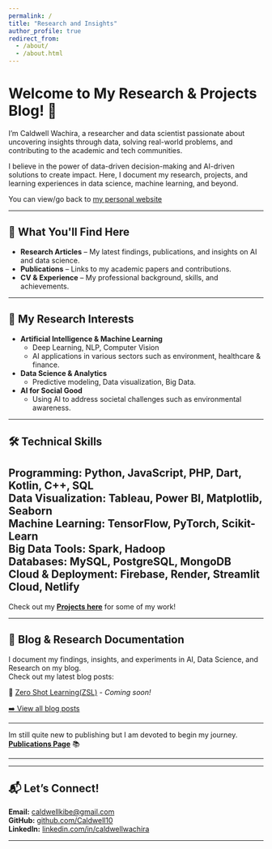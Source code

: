 ```yaml
---
permalink: /
title: "Research and Insights"
author_profile: true
redirect_from: 
  - /about/
  - /about.html
---
```

# **Welcome to My Research & Projects Blog!** 👋  

I’m Caldwell Wachira, a researcher and data scientist passionate about uncovering insights through data, solving real-world problems, and contributing to the academic and tech communities.  

I believe in the power of data-driven decision-making and AI-driven solutions to create impact. Here, I document my research, projects, and learning experiences in data science, machine learning, and beyond.  

You can view/go back to [my personal website](https://www.caldwellwachira.com)

---
## **🔹 What You'll Find Here**  
- **Research Articles** – My latest findings, publications, and insights on AI and data science.  
- **Publications** – Links to my academic papers and contributions.  
- **CV & Experience** – My professional background, skills, and achievements.  

---

## **🔬 My Research Interests**  
- **Artificial Intelligence & Machine Learning**  
  - Deep Learning, NLP, Computer Vision  
  - AI applications in various sectors such as environment, healthcare & finance. 
- **Data Science & Analytics**   
  - Predictive modeling, Data visualization, Big Data.  
- **AI for Social Good**  
  - Using AI to address societal challenges such as environmental awareness.

---

## **🛠️ Technical Skills**  
  **Programming:** Python, JavaScript, PHP, Dart, Kotlin, C++, SQL  
  **Data Visualization:** Tableau, Power BI, Matplotlib, Seaborn  
  **Machine Learning:** TensorFlow, PyTorch, Scikit-Learn  
  **Big Data Tools:** Spark, Hadoop  
  **Databases:** MySQL, PostgreSQL, MongoDB  
  **Cloud & Deployment:** Firebase, Render, Streamlit Cloud, Netlify  
---

Check out my **[Projects here](/portfolio/)** for some of my work! 

---
## **📖 Blog & Research Documentation**  
I document my findings, insights, and experiments in AI, Data Science, and Research on my blog.  
Check out my latest blog posts:  

📝 [Zero Shot Learning(ZSL)]() - *Coming soon!*  

[➡️ View all blog posts](/blog/)  

---

Im still quite new to publishing but I am devoted to begin my journey.  **[Publications Page](/publications/)** 📚  

---

---

## **📬 Let’s Connect!**  
   **Email:** caldwellkibe@gmail.com  
   **GitHub:** [github.com/Caldwell10](https://github.com/Caldwell10)  
   **LinkedIn:** [linkedin.com/in/caldwellwachira](#)  

---

